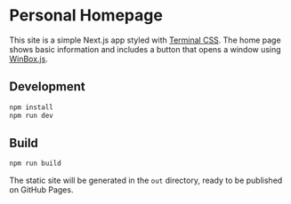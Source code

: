 # Personal Homepage

This site is a simple Next.js app styled with [Terminal CSS](https://terminalcss.xyz). The home page shows basic information and includes a button that opens a window using [WinBox.js](https://nextapps-de.github.io/winbox/).

## Development

```bash
npm install
npm run dev
```

## Build

```bash
npm run build
```

The static site will be generated in the `out` directory, ready to be published on GitHub Pages.


